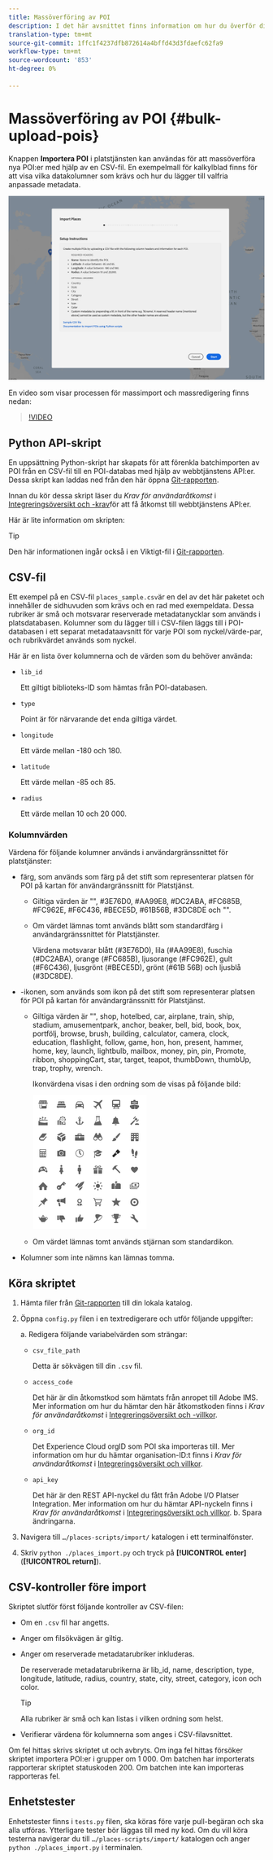 ```yaml
---
title: Massöverföring av POI
description: I det här avsnittet finns information om hur du överför dina POI-filer satsvis.
translation-type: tm+mt
source-git-commit: 1ffc1f4237dfb872614a4bffd43d3fdaefc62fa9
workflow-type: tm+mt
source-wordcount: '853'
ht-degree: 0%

---
```



# Massöverföring av POI {#bulk-upload-pois}

Knappen **Importera POI** i platstjänsten kan användas för att massöverföra nya POI:er med hjälp av en CSV-fil. En exempelmall för kalkylblad finns för att visa vilka datakolumner som krävs och hur du lägger till valfria anpassade metadata.

![Skärm för massimport](/help/assets/Bulk-import.png)

En video som visar processen för massimport och massredigering finns nedan:

>[!VIDEO](https://www.youtube.com/watch?v=75qVtirsXhg)

## Python API-skript

En uppsättning Python-skript har skapats för att förenkla batchimporten av POI från en CSV-fil till en POI-databas med hjälp av webbtjänstens API:er. Dessa skript kan laddas ned från den här öppna [Git-rapporten](https://github.com/adobe/places-scripts).

Innan du kör dessa skript läser du *Krav för användaråtkomst* i [Integreringsöversikt och -krav](/help/web-service-api/adobe-i-o-integration.md)för att få åtkomst till webbtjänstens API:er.

Här är lite information om skripten:

>[!TIP]
>
>Den här informationen ingår också i en Viktigt-fil i [Git-rapporten](https://github.com/adobe/places-scripts).

## CSV-fil

Ett exempel på en CSV-fil `places_sample.csv`är en del av det här paketet och innehåller de sidhuvuden som krävs och en rad med exempeldata. Dessa rubriker är små och motsvarar reserverade metadatanycklar som används i platsdatabasen. Kolumner som du lägger till i CSV-filen läggs till i POI-databasen i ett separat metadataavsnitt för varje POI som nyckel/värde-par, och rubrikvärdet används som nyckel.

Här är en lista över kolumnerna och de värden som du behöver använda:

* `lib_id`

   Ett giltigt biblioteks-ID som hämtas från POI-databasen.

* `type`

   Point är för närvarande det enda giltiga värdet.

* `longitude`

   Ett värde mellan -180 och 180.

* `latitude`

   Ett värde mellan -85 och 85.

* `radius`

   Ett värde mellan 10 och 20 000.

### Kolumnvärden

Värdena för följande kolumner används i användargränssnittet för platstjänster:

* färg, som används som färg på det stift som representerar platsen för POI på kartan för användargränssnitt för Platstjänst.
   * Giltiga värden är &quot;&quot;, #3E76D0, #AA99E8, #DC2ABA, #FC685B, #FC962E, #F6C436, #BECE5D, #61B56B, #3DC8DE och &quot;&quot;.
   * Om värdet lämnas tomt används blått som standardfärg i användargränssnittet för Platstjänster.

      Värdena motsvarar blått (#3E76D0), lila (#AA99E8), fuschia (#DC2ABA), orange (#FC685B), ljusorange (#FC962E), gult (#F6C436), ljusgrönt (#BECE5D), grönt (#61B 56B) och ljusblå (#3DC8DE).

* -ikonen, som används som ikon på det stift som representerar platsen för POI på kartan för användargränssnitt för Platstjänst.

   * Giltiga värden är &quot;&quot;, shop, hotelbed, car, airplane, train, ship, stadium, amusementpark, anchor, beaker, bell, bid, book, box, portfölj, browse, brush, building, calculator, camera, clock, education, flashlight, follow, game, hon, hon, present, hammer, home, key, launch, lightbulb, mailbox, money, pin, pin, Promote, ribbon, shoppingCart, star, target, teapot, thumbDown, thumbUp, trap, trophy, wrench.

      Ikonvärdena visas i den ordning som de visas på följande bild:

      ![ikoner i användargränssnittet](/help/assets/UI_icons.png)

   * Om värdet lämnas tomt används stjärnan som standardikon.

* Kolumner som inte nämns kan lämnas tomma.

## Köra skriptet

1. Hämta filer från [Git-rapporten](https://github.com/adobe/places-scripts) till din lokala katalog.
1. Öppna `config.py` filen i en textredigerare och utför följande uppgifter:

   a. Redigera följande variabelvärden som strängar:

   * `csv_file_path`

      Detta är sökvägen till din `.csv` fil.

   * `access_code`

      Det här är din åtkomstkod som hämtats från anropet till Adobe IMS. Mer information om hur du hämtar den här åtkomstkoden finns i *Krav för användaråtkomst* i [Integreringsöversikt och -villkor](/help/web-service-api/adobe-i-o-integration.md).

   * `org_id`

      Det Experience Cloud orgID som POI ska importeras till. Mer information om hur du hämtar organisation-ID:t finns i *Krav för användaråtkomst* i [Integreringsöversikt och villkor](/help/web-service-api/adobe-i-o-integration.md).

   * `api_key`

      Det här är den REST API-nyckel du fått från Adobe I/O Platser Integration. Mer information om hur du hämtar API-nyckeln finns i *Krav för användaråtkomst* i [Integreringsöversikt och villkor](/help/web-service-api/adobe-i-o-integration.md).
   b. Spara ändringarna.

1. Navigera till `…/places-scripts/import/` katalogen i ett terminalfönster.
1. Skriv `python ./places_import.py` och tryck på **[!UICONTROL enter]** (**[!UICONTROL return]**).


## CSV-kontroller före import

Skriptet slutför först följande kontroller av CSV-filen:

* Om en `.csv` fil har angetts.
* Anger om filsökvägen är giltig.
* Anger om reserverade metadatarubriker inkluderas.

   De reserverade metadatarubrikerna är lib_id, name, description, type, longitude, latitude, radius, country, state, city, street, category, icon och color.

   >[!TIP]
   >
   >Alla rubriker är små och kan listas i vilken ordning som helst.

* Verifierar värdena för kolumnerna som anges i CSV-filavsnittet.

Om fel hittas skrivs skriptet ut och avbryts. Om inga fel hittas försöker skriptet importera POI:er i grupper om 1 000. Om batchen har importerats rapporterar skriptet statuskoden 200. Om batchen inte kan importeras rapporteras fel.

## Enhetstester

Enhetstester finns i `tests.py` filen, ska köras före varje pull-begäran och ska alla utföras. Ytterligare tester bör läggas till med ny kod. Om du vill köra testerna navigerar du till `…/places-scripts/import/` katalogen och anger `python ./places_import.py` i terminalen.
